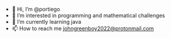 - 👋 Hi, I’m @portiego
- 👀 I’m interested in programming and mathematical challenges
- 🌱 I’m currently learning java
- 📫 How to reach me johngreenboy2022@protonmail.com

<!---
portiego/portiego is a ✨ special ✨ repository because its `README.md` (this file) appears on your GitHub profile.
You can click the Preview link to take a look at your changes.
--->
